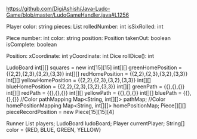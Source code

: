 https://github.com/DigiAshish/Java-Ludo-Game/blob/master/LudoGameHandler.java#L1256

Player
    color: string
    pieces: List<Piece>
    rolledNumber: int
    isSixRolled: int
    

Piece
    number: int
    color: string
    position: Position
    takenOut: boolean
    isComplete: boolean

Position:
    xCoordinate: int
    yCoordinate: int
Dice
    rollDice(): int

LudoBoard
    int[][] squares = new int[15][15]
    int[][] greenHomePosition = {{2,2},{2,3},{3,2},{3,3}}
    int[][] redHomePosition = {{2,2},{2,3},{3,2},{3,3}}
    int[][] yellowHomePosition = {{2,2},{2,3},{3,2},{3,3}}
    int[][] blueHomePosition = {{2,2},{2,3},{3,2},{3,3}}
    int[][] greenPath = {{},{},{}}
    int[][] redPath = {{},{},{}}
    int[][] yellowPath = {{},{},{}}
    int[][] bluePath = {{},{},{}}
    //Color pathMapping
    Map<String, int[][]> pathMap;
    //Color homePositionMapping
    Map<String, int[][]> homePositionMap;
    Piece[][][] pieceRecordPosition = new Piece[15][15][4]
    

Runner
    List<Player> players;
    LudoBoard ludoBoard;
    Player currentPlayer;
    String[] color = {RED, BLUE, GREEN, YELLOW}
